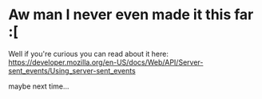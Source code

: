 # Aw man I never even made it this far :[

Well if you're curious you can read about it here:
https://developer.mozilla.org/en-US/docs/Web/API/Server-sent_events/Using_server-sent_events

maybe next time...
